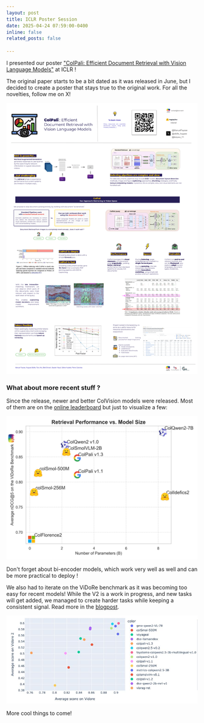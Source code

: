 ```yaml
---
layout: post
title: ICLR Poster Session
date: 2025-04-24 07:59:00-0400
inline: false
related_posts: false

---
```


I presented our poster ["ColPali: Efficient Document Retrieval with Vision Language Models"](https://arxiv.org/abs/2407.01449) at ICLR !


The original paper starts to be a bit dated as it was released in June, but I decided to create a poster that stays true to the original work. For all the novelties, follow me on X!

![poster](/assets/img/colpali/ColPali-high-res.png)

### What about more recent stuff ? 

Since the release, newer and better ColVision models were released. Most of them are on the [online leaderboard](https://huggingface.co/spaces/vidore/vidore-leaderboard) but just to visualize a few:

![image](/assets/img/colpali/perf_vs_size.jpeg)

Don't forget about bi-encoder models, which work very well as well and can be more practical to deploy ! 

We also had to iterate on the ViDoRe benchmark as it was becoming too easy for recent models! While the V2 is a work in progress, and new tasks will get added, we managed to create harder tasks while keeping a consistent signal. Read more in the [blogpost](https://huggingface.co/blog/manu/vidore-v2).

![image](/assets/img/colpali/vidorev2.jpeg)

More cool things to come!